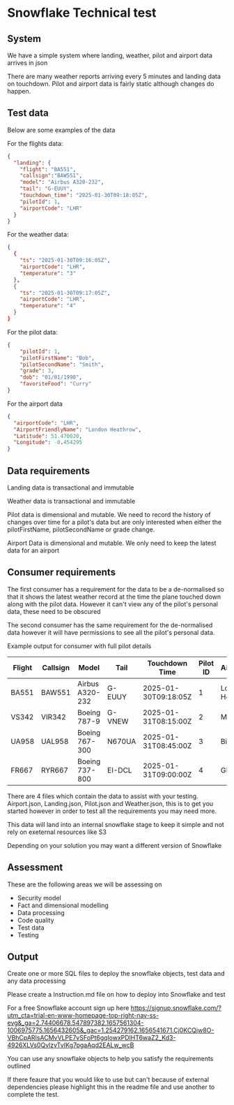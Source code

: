# Snowflake Technical test

##  System
We have a simple system where landing, weather, pilot and airport data arrives in json

There are many weather reports arriving every 5 minutes and landing data on touchdown. Pilot and airport data is fairly static although changes do happen.

## Test data

Below are some examples of the data


For the flights data:
```json
{
  "landing": {
    "flight": "BA551",
    "callsign":"BAW551",
    "model": "Airbus A320-232",
    "tail": "G-EUUY",
    "touchdown_time": "2025-01-30T09:18:05Z",
    "pilotId": 1,
    "airportCode": "LHR"
  }
}
```

For the weather data:
```json
{
  {
    "ts": "2025-01-30T09:16:05Z",
    "airportCode": "LHR",
    "temperature": "3"
  },
  {
    "ts": "2025-01-30T09:17:05Z",
    "airportCode": "LHR",
    "temperature": "4"
  }
}
```

For the pilot data:
```json
{
    "pilotId": 1,
    "pilotFirstName": "Bob",
    "pilotSecondName": "Smith",
    "grade": 3,
    "dob": "01/01/1990",
    "favoriteFood": "Curry"
}
```

For the airport data
```json
{
  "airportCode": "LHR",
  "AirportFriendlyName": "London Heathrow",
  "Latitude": 51.470020,
  "Longitude": -0.454295
}
```

## Data requirements

Landing data is transactional and immutable

Weather data is transactional and immutable

Pilot data is dimensional and mutable. We need to record the history of changes over time for a pilot's data but are only interested when either the pilotFirstName, pilotSecondName or grade change.

Airport Data is dimensional and mutable. We only need to keep the latest data for an airport

## Consumer requirements

The first consumer has a requirement for the data to be a de-normalised so that it shows the latest weather record at the time the plane touched down along with the pilot data. However it can't view any of the pilot's personal data, these need to be obscured

The second consumer has the same requirement for the de-normalised data however it will have permissions to see all the pilot's personal data. 

Example output for consumer with full pilot details


| **Flight** | **Callsign** | **Model**       | **Tail** | **Touchdown Time**     | **Pilot ID** | **AirportName**       | **Temperature** | **Pilot Name**       | **Grade** | **DOB**       |
|------------|--------------|-----------------|----------|------------------------|--------------|-----------------------|-----------------|----------------------|-----------|---------------|
| BA551      | BAW551       | Airbus A320-232 | G-EUUY   | 2025-01-30T09:18:05Z   | 1            | London Heathrow       | 4               | Bob Smith            | 6         | 01/01/1970    |
| VS342      | VIR342       | Boeing 787-9    | G-VNEW   | 2025-01-31T08:15:00Z   | 2            | Manchester            | 4               | Alice Johnson        | 5         | 15/05/1975    |
| UA958      | UAL958       | Boeing 767-300  | N670UA   | 2025-01-31T08:45:00Z   | 3            | Birmingham            | 4               | Charlie Brown        | 4         | 30/09/1980    |
| FR667      | RYR667       | Boeing 737-800  | EI-DCL   | 2025-01-31T09:00:00Z   | 4            | Glasgow               | 4               | Dave Williams        | 3         | 25/12/1990    |


There are 4 files which contain the data to assist with your testing. Airport.json, Landing.json, Pilot.json and Weather.json, this is to get you started however in order to test all the requirements you may need more.

This data will land into an internal snowflake stage to keep it simple and not rely on exeternal resources like S3

Depending on your solution you may want a different version of Snowflake

## Assessment

These are the following areas we will be assessing on

* Security model
* Fact and dimensional modelling
* Data processing
* Code quality
* Test data
* Testing

## Output

Create one or more SQL files to deploy the snowflake objects, test data and any data processing

Please create a Instruction.md file on how to deploy into Snowflake and test

For a free Snowflake account sign up here https://signup.snowflake.com/?utm_cta=trial-en-www-homepage-top-right-nav-ss-evg&_ga=2.74406678.547897382.1657561304-1006975775.1656432605&_gac=1.254279162.1656541671.Cj0KCQjw8O-VBhCpARIsACMvVLPE7vSFoPt6gqlowxPDlHT6waZ2_Kd3-4926XLVs0QvlzvTvIKg7pgaAqd2EALw_wcB

You can use any snowflake objects to help you satisfy the requirements outlined

If there feaure that you would like to use but can't because of external dependencies please highlight this in the readme file and use another to complete the test.


